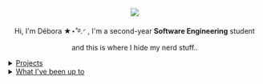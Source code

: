 

<div align="center">
 <img src="https://media1.giphy.com/media/v1.Y2lkPTc5MGI3NjExZ3V1aXdqNGVnYnp0dmN2aGFpbmVuYWpwamtncGZjeWw3NW52MjBvNSZlcD12MV9pbnRlcm5hbF9naWZfYnlfaWQmY3Q9Zw/9tZc9Mzo9K0yOYx38U/giphy.gif"/>
 </p>
 <p>Hi, I'm Débora ★⋆˚࿔.ᐟ , I'm a second-year <b>Software Engineering</b> student and this is where I hide my nerd stuff..</p>
</div>
<details>
 <summary><u>Projects</u></summary>
  <a href="https://github.com/deboravcaetano/LI2" target="_blank">Hitori-Game</a>
  [`Hitori-Game`](https://github.com/deboravcaetano/LI2)
  <br>
  <a href="https://github.com/deboravcaetano/Immutable-Towers" target="_blank">Immutable-Towers</a>
</details>
<details>
 <summary><u>What I've been up to</u></summary>
    <br>
      <ul>
          <li>Survived the <b>Haskell</b> quest at University.</li>
          <li>Currently grinding through <b>C</b>.</li>
          <li>Self-learning <b>HTML</b> and <b>CSS</b>, one tag at a time!</li>
      </ul>
</details>

 


